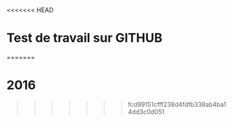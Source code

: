 <<<<<<< HEAD
# Test de travail sur GITHUB

=======
# 2016
>>>>>>> fcd99151cfff238d4fdfb338ab4ba14dd3c0d051
